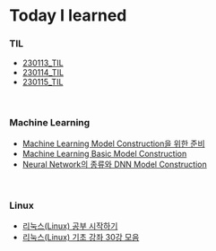 # Today I learned

### TIL
- [230113_TIL](https://hj0216.tistory.com/2)  
- [230114_TIL](https://hj0216.tistory.com/4)
- [230115_TIL](https://hj0216.tistory.com/8)

<br/>

### Machine Learning
- [Machine Learning Model Construction을 위한 준비](https://hj0216.tistory.com/3)
- [Machine Learning Basic Model Construction](https://hj0216.tistory.com/5)
- [Neural Network의 종류와 DNN Model Construction](https://hj0216.tistory.com/9)

<br/>

### Linux
- [리눅스(Linux) 공부 시작하기](https://hj0216.tistory.com/6)
- [리눅스(Linux) 기초 강좌 30강 모음](https://hj0216.tistory.com/7)
